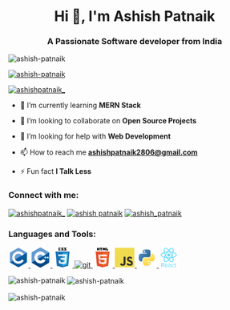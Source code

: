 <h1 align="center">Hi 👋, I'm Ashish Patnaik</h1>
<h3 align="center">A Passionate Software developer from India</h3>

<p align="left"> <img src="https://komarev.com/ghpvc/?username=ashish-patnaik&label=Profile%20views&color=0e75b6&style=flat" alt="ashish-patnaik" /> </p>

<p align="left"> <a href="https://github.com/ryo-ma/github-profile-trophy"><img src="https://github-profile-trophy.vercel.app/?username=ashish-patnaik" alt="ashish-patnaik" /></a> </p>

<p align="left"> <a href="https://twitter.com/ashishpatnaik_" target="blank"><img src="https://img.shields.io/twitter/follow/ashishpatnaik_?logo=twitter&style=for-the-badge" alt="ashishpatnaik_" /></a> </p>

- 🌱 I’m currently learning **MERN Stack**

- 👯 I’m looking to collaborate on **Open Source Projects**

- 🤝 I’m looking for help with **Web Development**

- 📫 How to reach me **ashishpatnaik2806@gmail.com**

- ⚡ Fun fact **I Talk Less**

<h3 align="left">Connect with me:</h3>
<p align="left">
<a href="https://twitter.com/ashishpatnaik_" target="blank"><img align="center" src="https://raw.githubusercontent.com/rahuldkjain/github-profile-readme-generator/master/src/images/icons/Social/twitter.svg" alt="ashishpatnaik_" height="30" width="40" /></a>
<a href="https://linkedin.com/in/ashish patnaik" target="blank"><img align="center" src="https://raw.githubusercontent.com/rahuldkjain/github-profile-readme-generator/master/src/images/icons/Social/linked-in-alt.svg" alt="ashish patnaik" height="30" width="40" /></a>
<a href="https://www.leetcode.com/ashish_patnaik" target="blank"><img align="center" src="https://raw.githubusercontent.com/rahuldkjain/github-profile-readme-generator/master/src/images/icons/Social/leet-code.svg" alt="ashish_patnaik" height="30" width="40" /></a>
</p>

<h3 align="left">Languages and Tools:</h3>
<p align="left"> <a href="https://www.cprogramming.com/" target="_blank" rel="noreferrer"> <img src="https://raw.githubusercontent.com/devicons/devicon/master/icons/c/c-original.svg" alt="c" width="40" height="40"/> </a> <a href="https://www.w3schools.com/cpp/" target="_blank" rel="noreferrer"> <img src="https://raw.githubusercontent.com/devicons/devicon/master/icons/cplusplus/cplusplus-original.svg" alt="cplusplus" width="40" height="40"/> </a> <a href="https://www.w3schools.com/css/" target="_blank" rel="noreferrer"> <img src="https://raw.githubusercontent.com/devicons/devicon/master/icons/css3/css3-original-wordmark.svg" alt="css3" width="40" height="40"/> </a> <a href="https://git-scm.com/" target="_blank" rel="noreferrer"> <img src="https://www.vectorlogo.zone/logos/git-scm/git-scm-icon.svg" alt="git" width="40" height="40"/> </a> <a href="https://www.w3.org/html/" target="_blank" rel="noreferrer"> <img src="https://raw.githubusercontent.com/devicons/devicon/master/icons/html5/html5-original-wordmark.svg" alt="html5" width="40" height="40"/> </a> <a href="https://developer.mozilla.org/en-US/docs/Web/JavaScript" target="_blank" rel="noreferrer"> <img src="https://raw.githubusercontent.com/devicons/devicon/master/icons/javascript/javascript-original.svg" alt="javascript" width="40" height="40"/> </a> <a href="https://www.python.org" target="_blank" rel="noreferrer"> <img src="https://raw.githubusercontent.com/devicons/devicon/master/icons/python/python-original.svg" alt="python" width="40" height="40"/> </a> <a href="https://reactjs.org/" target="_blank" rel="noreferrer"> <img src="https://raw.githubusercontent.com/devicons/devicon/master/icons/react/react-original-wordmark.svg" alt="react" width="40" height="40"/> </a> </p>

<p><img align="left" src="https://github-readme-stats.vercel.app/api/top-langs?username=ashish-patnaik&show_icons=true&locale=en&layout=compact" alt="ashish-patnaik" /></p>

<p>&nbsp;<img align="center" src="https://github-readme-stats.vercel.app/api?username=ashish-patnaik&show_icons=true&locale=en" alt="ashish-patnaik" /></p>

<p><img align="center" src="https://github-readme-streak-stats.herokuapp.com/?user=ashish-patnaik&" alt="ashish-patnaik" /></p>

